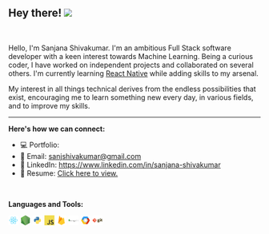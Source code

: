 ## Hey there! <img src="https://media.giphy.com/media/hof5uMY0nBwxyjY9S2/giphy.gif" width="30px">

<br />

Hello, I'm Sanjana Shivakumar. I'm an ambitious Full Stack software developer with a keen interest towards Machine Learning. Being a curious coder, I have worked on independent projects and collaborated on several others. I'm currently learning [React Native](https://reactnative.dev/) while adding skills to my arsenal.

My interest in all things technical derives from the endless possibilities that exist, encouraging me to learn something new every day, in various fields, and to improve my skills.

<hr />

**Here's how we can connect:**

- 💻 Portfolio: 
- 📧 Email: sanjshivakumar@gmail.com
- 📱 LinkedIn: https://www.linkedin.com/in/sanjana-shivakumar
- 📄 Resume: [Click here to view.](https://drive.google.com/file/d/1VZE_usGGcSML5mSt7Wz1j4WLq-wjIIVm/view?usp=sharing)

<br />

**Languages and Tools:**

<code><img height="20" src="https://raw.githubusercontent.com/github/explore/80688e429a7d4ef2fca1e82350fe8e3517d3494d/topics/react/react.png"></code>
<code><img height="20" src="https://raw.githubusercontent.com/github/explore/80688e429a7d4ef2fca1e82350fe8e3517d3494d/topics/nodejs/nodejs.png"></code>
<code><img height="20" src="https://raw.githubusercontent.com/github/explore/80688e429a7d4ef2fca1e82350fe8e3517d3494d/topics/python/python.png"></code>
<code><img height="20" src="https://raw.githubusercontent.com/github/explore/80688e429a7d4ef2fca1e82350fe8e3517d3494d/topics/javascript/javascript.png"></code>
<code><img height="20" src="https://raw.githubusercontent.com/github/explore/80688e429a7d4ef2fca1e82350fe8e3517d3494d/topics/firebase/firebase.png"></code>
<code><img height="20" src="https://raw.githubusercontent.com/github/explore/80688e429a7d4ef2fca1e82350fe8e3517d3494d/topics/mongodb/mongodb.png"></code>
<code><img height="20" src="https://raw.githubusercontent.com/github/explore/62b74b4ac11782e90fa7c275d62ad1a2855d403d/topics/google-cloud/google-cloud.png"></code>
<code><img height="20" src="https://raw.githubusercontent.com/github/explore/80688e429a7d4ef2fca1e82350fe8e3517d3494d/topics/git/git.png"></code>
